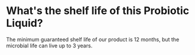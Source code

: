 # What's the shelf life of this Probiotic Liquid?

The minimum guaranteed shelf life of our product is 12 months, but the microbial life can live up to 3 years.